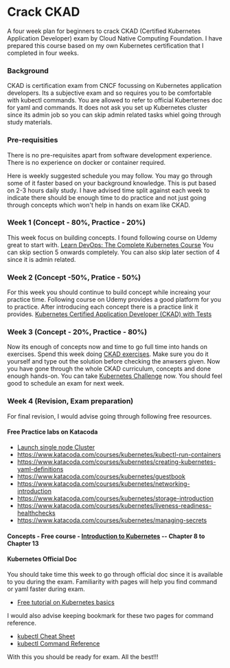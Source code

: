 # Crack CKAD
A four week plan for beginners to crack CKAD (Certified Kubernetes Application Developer) exam by Cloud Native Computing Foundation.
I have prepared this course based on my own Kubernetes certification that I completed in four weeks. 

### Background

CKAD is certification exam from CNCF focussing on Kubernetes application developers. Its a subjective exam and so requires you to be comfortable with kubectl commands. You are allowed to refer to official Kuberternes doc for yaml and commands. It does not ask you set up Kubernetes cluster since its admin job so you can skip admin related tasks whiel going through study materials.  

### Pre-requisities

There is no pre-requisites apart from software development experience. 
There is no experience on docker or container required.

Here is weekly suggested schedule you may follow. You may go through some of it faster based on your background knowledge. 
This is put based on 2-3 hours daily study. I have advised time split against each week to indicate there should be enough time to do practice and not just going through concepts which won't help in hands on exam like CKAD.

### Week 1 (Concept - 80%, Practice - 20%)

This week focus on building concepts. I found following course on Udemy great to start with. 
[Learn DevOps: The Complete Kubernetes Course](https://www.udemy.com/learn-devops-the-complete-kubernetes-course/)
You can skip section 5 onwards completely. You can also skip later section of 4 since it is admin related.

### Week 2 (Concept -50%, Pratice - 50%)

For this week you should continue to build concept while increaing your practice time.
Following course on Udemy provides a good platform for you to practice. After introducing each concept there is a practice link it provides. 
[Kubernetes Certified Application Developer (CKAD) with Tests](https://www.udemy.com/certified-kubernetes-application-developer)

### Week 3 (Concept - 20%, Practice - 80%) 

Now its enough of concepts now and time to go full time into hands on exercises. 
Spend this week doing [CKAD exercises](https://github.com/dgkanatsios/CKAD-exercises). 
Make sure you do it yourself and type out the solution before checking the anwsers given.
Now you have gone through the whole CKAD curriculum, concepts and done enough hands-on.
You can take [Kubernetes Challenge](https://kodekloud.com/p/practice-test-kubernetes-challenge-1-wordpress) now.
You should feel good to schedule an exam for next week. 

### Week 4 (Revision, Exam preparation)

For final revision, I would advise going through following free resources.

#### Free Practice labs on Katacoda
- [Launch single node Cluster](https://www.katacoda.com/courses/kubernetes/launch-single-node-cluster)
- https://www.katacoda.com/courses/kubernetes/kubectl-run-containers
- https://www.katacoda.com/courses/kubernetes/creating-kubernetes-yaml-definitions
- https://www.katacoda.com/courses/kubernetes/guestbook
- https://www.katacoda.com/courses/kubernetes/networking-introduction
- https://www.katacoda.com/courses/kubernetes/storage-introduction
- https://www.katacoda.com/courses/kubernetes/liveness-readiness-healthchecks
- https://www.katacoda.com/courses/kubernetes/managing-secrets

#### Concepts - Free course - [Introduction to Kubernetes](https://courses.edx.org/courses/course-v1:LinuxFoundationX+LFS158x+2T2019/course/)   -- Chapter 8 to Chapter 13

#### Kubernetes Official Doc

You should take time this week to go through official doc since it is available to you during the exam. Familiarity with pages will help you find command or yaml faster during exam. 
- [Free tutorial on Kubernetes basics](https://kubernetes.io/docs/tutorials/kubernetes-basics/)

I would also advise keeping bookmark for these two pages for command reference. 
- [kubectl Cheat Sheet](https://kubernetes.io/docs/reference/kubectl/cheatsheet/)
- [kubectl Command Reference](https://kubernetes.io/docs/reference/generated/kubectl/kubectl-commands)

With this you should be ready for exam. 
All the best!!!

